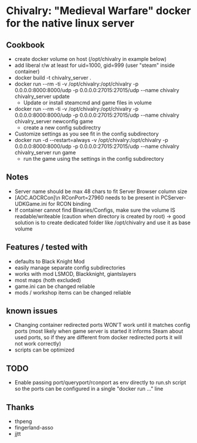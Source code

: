 # Chivalry: "Medieval Warfare" docker for the native linux server

## Cookbook 

* create docker volume on host (/opt/chivalry in example below)
* add liberal r/w at least for uid=1000, gid=999 (user "steam" inside container)
* docker build -t chivalry_server .
* docker run --rm -ti -v /opt/chivalry:/opt/chivalry -p 0.0.0.0:8000:8000/udp -p 0.0.0.0:27015:27015/udp --name chivalry chivalry_server update
  * Update or install steamcmd and game files in volume
* docker run --rm -ti -v /opt/chivalry:/opt/chivalry -p 0.0.0.0:8000:8000/udp -p 0.0.0.0:27015:27015/udp --name chivalry chivalry_server newconfig game
  * create a new config subdirectry
* Customize settings as you see fit in the config subdirectory
* docker run -d --restart=always -v /opt/chivalry:/opt/chivalry -p 0.0.0.0:8000:8000/udp -p 0.0.0.0:27015:27015/udp --name chivalry chivalry_server run game
  * run the game using the settings in the config subdirectory
 
## Notes
* Server name should be max 48 chars to fit Server Browser column size
* [AOC.AOCRCon]\n RConPort=27960 needs to be present in PCServer-UDKGame.ini for RCON binding
* If container cannot find Binaries/Configs, make sure the volume IS readable/writeable (caution when directory is created by root) -> good solution is to create dedicated folder like /opt/chivalry and use it as base volume 

## Features / tested with
* defaults to Black Knight Mod
* easily manage separate config subdirectories
* works with mod LSMOD, Blackknight, giantslayers
* most maps (hoth excluded)
* game.ini can be changed reliable
* mods / workshop items can be changed reliable

## known issues
* Changing container redirected ports WON'T work until it matches config ports (most likely when game server is started it informs Steam about used ports, so if they are different from docker redirected ports it will not work correctly)
* scripts can be optimized

## TODO
* Enable passing port/queryport/rconport as env directly to run.sh script so the ports can be configured in a single "docker run ..." line

## Thanks

* thpeng
* fingerland-asso
* jjtt
